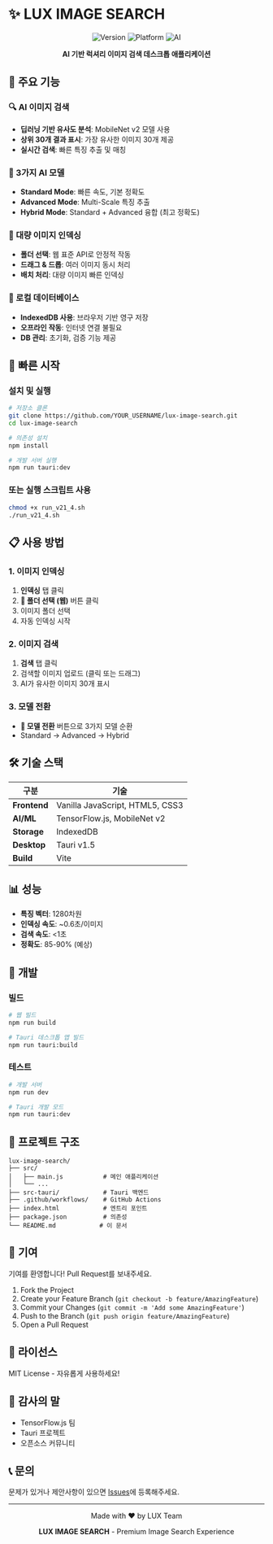 # ✨ LUX IMAGE SEARCH

<p align="center">
  <img src="https://img.shields.io/badge/version-21.4.0-blue.svg" alt="Version">
  <img src="https://img.shields.io/badge/platform-Desktop-green.svg" alt="Platform">
  <img src="https://img.shields.io/badge/AI-TensorFlow.js-orange.svg" alt="AI">
</p>

<p align="center">
  <strong>AI 기반 럭셔리 이미지 검색 데스크톱 애플리케이션</strong>
</p>

## 🌟 주요 기능

### 🔍 AI 이미지 검색
- **딥러닝 기반 유사도 분석**: MobileNet v2 모델 사용
- **상위 30개 결과 표시**: 가장 유사한 이미지 30개 제공
- **실시간 검색**: 빠른 특징 추출 및 매칭

### 🎯 3가지 AI 모델
- **Standard Mode**: 빠른 속도, 기본 정확도
- **Advanced Mode**: Multi-Scale 특징 추출
- **Hybrid Mode**: Standard + Advanced 융합 (최고 정확도)

### 📁 대량 이미지 인덱싱
- **폴더 선택**: 웹 표준 API로 안정적 작동
- **드래그 & 드롭**: 여러 이미지 동시 처리
- **배치 처리**: 대량 이미지 빠른 인덱싱

### 💾 로컬 데이터베이스
- **IndexedDB 사용**: 브라우저 기반 영구 저장
- **오프라인 작동**: 인터넷 연결 불필요
- **DB 관리**: 초기화, 검증 기능 제공

## 🚀 빠른 시작

### 설치 및 실행
```bash
# 저장소 클론
git clone https://github.com/YOUR_USERNAME/lux-image-search.git
cd lux-image-search

# 의존성 설치
npm install

# 개발 서버 실행
npm run tauri:dev
```

### 또는 실행 스크립트 사용
```bash
chmod +x run_v21_4.sh
./run_v21_4.sh
```

## 📋 사용 방법

### 1. 이미지 인덱싱
1. **인덱싱** 탭 클릭
2. **📁 폴더 선택 (웹)** 버튼 클릭
3. 이미지 폴더 선택
4. 자동 인덱싱 시작

### 2. 이미지 검색
1. **검색** 탭 클릭
2. 검색할 이미지 업로드 (클릭 또는 드래그)
3. AI가 유사한 이미지 30개 표시

### 3. 모델 전환
- **🔄 모델 전환** 버튼으로 3가지 모델 순환
- Standard → Advanced → Hybrid

## 🛠️ 기술 스택

| 구분 | 기술 |
|------|------|
| **Frontend** | Vanilla JavaScript, HTML5, CSS3 |
| **AI/ML** | TensorFlow.js, MobileNet v2 |
| **Storage** | IndexedDB |
| **Desktop** | Tauri v1.5 |
| **Build** | Vite |

## 📊 성능

- **특징 벡터**: 1280차원
- **인덱싱 속도**: ~0.6초/이미지
- **검색 속도**: <1초
- **정확도**: 85-90% (예상)

## 🔧 개발

### 빌드
```bash
# 웹 빌드
npm run build

# Tauri 데스크톱 앱 빌드
npm run tauri:build
```

### 테스트
```bash
# 개발 서버
npm run dev

# Tauri 개발 모드
npm run tauri:dev
```

## 📁 프로젝트 구조

```
lux-image-search/
├── src/
│   ├── main.js           # 메인 애플리케이션
│   └── ...
├── src-tauri/            # Tauri 백엔드
├── .github/workflows/    # GitHub Actions
├── index.html            # 엔트리 포인트
├── package.json          # 의존성
└── README.md            # 이 문서
```

## 🤝 기여

기여를 환영합니다! Pull Request를 보내주세요.

1. Fork the Project
2. Create your Feature Branch (`git checkout -b feature/AmazingFeature`)
3. Commit your Changes (`git commit -m 'Add some AmazingFeature'`)
4. Push to the Branch (`git push origin feature/AmazingFeature`)
5. Open a Pull Request

## 📝 라이선스

MIT License - 자유롭게 사용하세요!

## 🙏 감사의 말

- TensorFlow.js 팀
- Tauri 프로젝트
- 오픈소스 커뮤니티

## 📞 문의

문제가 있거나 제안사항이 있으면 [Issues](https://github.com/YOUR_USERNAME/lux-image-search/issues)에 등록해주세요.

---

<p align="center">
  Made with ❤️ by LUX Team
</p>

<p align="center">
  <strong>LUX IMAGE SEARCH</strong> - Premium Image Search Experience
</p>
